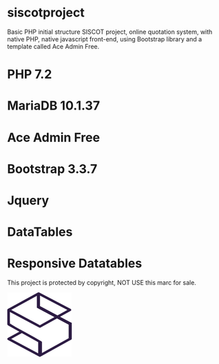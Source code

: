 # siscotproject
 

Basic PHP initial structure SISCOT project, online quotation system, with native PHP, native javascript front-end, using Bootstrap library and a template called Ace Admin Free.

# PHP 7.2
# MariaDB 10.1.37
# Ace Admin Free
# Bootstrap 3.3.7
# Jquery 
# DataTables
# Responsive Datatables

This project is protected by copyright, NOT USE this marc for sale.


<img src="https://github.com/edianmateus/siscotproject/blob/master/siscot/assets/images/sistema/logo_roxo.png?raw=true" height="150" width="150"/>
